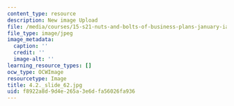 ```yaml
---
content_type: resource
description: New image Upload
file: /media/courses/15-s21-nuts-and-bolts-of-business-plans-january-iap-2014/f8922a8d9d4e265a3e6dfa56026fa936_4.2._slide_62.jpg
file_type: image/jpeg
image_metadata:
  caption: ''
  credit: ''
  image-alt: ''
learning_resource_types: []
ocw_type: OCWImage
resourcetype: Image
title: 4.2._slide_62.jpg
uid: f8922a8d-9d4e-265a-3e6d-fa56026fa936
---
```

